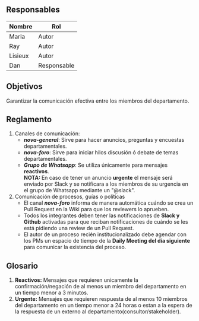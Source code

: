 ## Responsables
| Nombre    | Rol            | 
| --------- | -------------- | 
| Marla     | Autor          | 
| Ray     | Autor          |
| Lisieux     | Autor          |
| Dan       | Responsable    |

## Objetivos
Garantizar la comunicación efectiva entre los miembros del departamento.

## Reglamento
1. Canales de comunicación:
      <ul>    
          <li><b><i>nova-general</i></b>: Sirve para hacer anuncios, preguntas y encuestas departamentales. 
          </li>
          <li><b><i>nova-foro</i></b>: Sirve para iniciar hilos discusión ó debate de temas departamentales.
          </li>
          <li><b><i>Grupo de Whatsapp</i></b>: Se utiliza únicamente para mensajes <b href="#glosario1">reactivos</b>.
          </li>
             <b>NOTA: </b>En caso de tener un anuncio <b href="#glosario2">urgente</b> el mensaje será enviado por Slack y se notificara a los miembros de su urgencia en el grupo de Whatsapp mediante un "@slack". 
      </ul>
2. Comunicación de procesos, guías o políticas
      <ul>
            <li> El canal <b><i>nova-foro</i></b> informa de manera automática cuándo se crea un Pull Request en la Wiki para que los reviewers lo aprueben.</li>   
            <li>Todos los integrantes deben tener las notificaciones de <b>Slack y Github</b> activadas para que reciban notificaciones de cuándo se les está pidiendo una review de un Pull Request.
            </li>
            <li>El autor de un proceso recién institucionalizado debe agendar con los PMs un espacio de tiempo de la <b>Daily Meeting del día siguiente</b> para comunicar la existencia del proceso.
            </li>
      </ul>

## Glosario
1. <b id="glosario1">Reactivos:</b> Mensajes que requieren unicamente la confirmación/negación de al menos un miembro del departamento en un tiempo menor a 3 minutos.
2. <b id="glosario2">Urgente:</b> Mensajes que requieren respuesta de al menos 10 miembros del departamento en un tiempo menor a 24 horas o estan a la espera de la respuesta de un externo al departamento(consultor/stakeholder).
